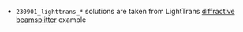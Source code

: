 - `230901_lighttrans_*` solutions are taken from LightTrans [diffractive beamsplitter](https://www.lighttrans.com/fileadmin/shared/UseCases/Application_UC_Rigorous%20Analysis%20of%20Non-paraxial%20Diffractive%20Beam%20Splitter.pdf) example